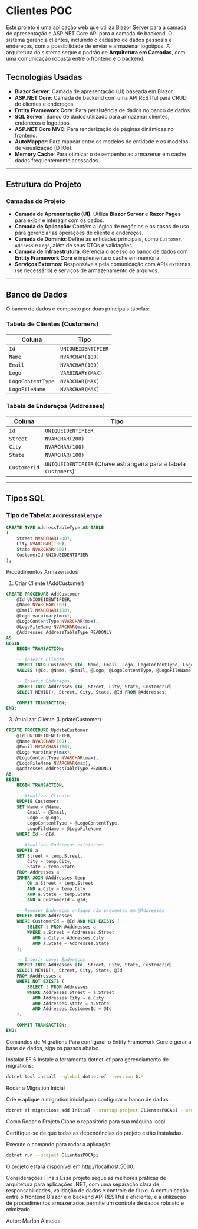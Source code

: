 # Clientes POC

Este projeto é uma aplicação web que utiliza Blazor Server para a camada de apresentação e ASP.NET Core API para a camada de backend. O sistema gerencia clientes, incluindo o cadastro de dados pessoais e endereços, com a possibilidade de enviar e armazenar logotipos. A arquitetura do sistema segue o padrão de **Arquitetura em Camadas**, com uma comunicação robusta entre o frontend e o backend.

## Tecnologias Usadas

- **Blazor Server**: Camada de apresentação (UI) baseada em Blazor.
- **ASP.NET Core**: Camada de backend com uma API RESTful para CRUD de clientes e endereços.
- **Entity Framework Core**: Para persistência de dados no banco de dados.
- **SQL Server**: Banco de dados utilizado para armazenar clientes, endereços e logotipos.
- **ASP.NET Core MVC**: Para renderização de páginas dinâmicas no frontend.
- **AutoMapper**: Para mapear entre os modelos de entidade e os modelos de visualização (DTOs).
- **Memory Cache**: Para otimizar o desempenho ao armazenar em cache dados frequentemente acessados.

---

## Estrutura do Projeto

### Camadas do Projeto

- **Camada de Apresentação (UI)**: Utiliza **Blazor Server** e **Razor Pages** para exibir e interagir com os dados.
- **Camada de Aplicação**: Contém a lógica de negócios e os casos de uso para gerenciar as operações de cliente e endereços.
- **Camada de Domínio**: Define as entidades principais, como `Customer`, `Address` e `Logo`, além de seus DTOs e validações.
- **Camada de Infraestrutura**: Gerencia o acesso ao banco de dados com **Entity Framework Core** e implementa o cache em memória.
- **Serviços Externos**: Responsáveis pela comunicação com APIs externas (se necessário) e serviços de armazenamento de arquivos.

---

## Banco de Dados

O banco de dados é composto por duas principais tabelas:

### **Tabela de Clientes (Customers)**

| Coluna             | Tipo                |
|--------------------|---------------------|
| `Id`               | `UNIQUEIDENTIFIER`  |
| `Name`             | `NVARCHAR(100)`     |
| `Email`            | `NVARCHAR(100)`     |
| `Logo`             | `VARBINARY(MAX)`    |
| `LogoContentType`  | `NVARCHAR(MAX)`     |
| `LogoFileName`     | `NVARCHAR(MAX)`     |

### **Tabela de Endereços (Addresses)**

| Coluna  | Tipo              |
|---------|-------------------|
| `Id`    | `UNIQUEIDENTIFIER` |
| `Street`| `NVARCHAR(200)`    |
| `City`  | `NVARCHAR(100)`    |
| `State` | `NVARCHAR(100)`    |
| `CustomerId` | `UNIQUEIDENTIFIER` (Chave estrangeira para a tabela `Customers`) |

---

## Tipos SQL

### **Tipo de Tabela: `AddressTableType`**

```sql
CREATE TYPE AddressTableType AS TABLE
(
    Street NVARCHAR(200),
    City NVARCHAR(100),
    State NVARCHAR(100),
    CustomerId UNIQUEIDENTIFIER
);
```

Procedimentos Armazenados

1. Criar Cliente (AddCustomer)
   
```sql
CREATE PROCEDURE AddCustomer
    @Id UNIQUEIDENTIFIER,
    @Name NVARCHAR(100),
    @Email NVARCHAR(100),
    @Logo varbinary(max),
    @LogoContentType NVARCHAR(max),
    @LogoFileName NVARCHAR(max),
    @Addresses AddressTableType READONLY
AS
BEGIN
    BEGIN TRANSACTION;

    -- Inserir Cliente
    INSERT INTO Customers (Id, Name, Email, Logo, LogoContentType, LogoFileName)
    VALUES (@Id, @Name, @Email, @Logo, @LogoContentType, @LogoFileName);

    -- Inserir Endereços
    INSERT INTO Addresses (Id, Street, City, State, CustomerId)
    SELECT NEWID(), Street, City, State, @Id FROM @Addresses;

    COMMIT TRANSACTION;
END;
```

3. Atualizar Cliente (UpdateCustomer)
   
```sql
CREATE PROCEDURE UpdateCustomer
    @Id UNIQUEIDENTIFIER,
    @Name NVARCHAR(100),
    @Email NVARCHAR(100),
    @Logo varbinary(max),
    @LogoContentType NVARCHAR(max),
    @LogoFileName NVARCHAR(max),
    @Addresses AddressTableType READONLY
AS
BEGIN
    BEGIN TRANSACTION;

    -- Atualizar Cliente
    UPDATE Customers
    SET Name = @Name,
        Email = @Email,
        Logo = @Logo,
        LogoContentType = @LogoContentType,
        LogoFileName = @LogoFileName
    WHERE Id = @Id;

    -- Atualizar Endereços existentes
    UPDATE a
    SET Street = temp.Street,
        City = temp.City,
        State = temp.State
    FROM Addresses a
    INNER JOIN @Addresses temp
        ON a.Street = temp.Street
        AND a.City = temp.City
        AND a.State = temp.State
        AND a.CustomerId = @Id;

    -- Remover Endereços antigos não presentes em @Addresses
    DELETE FROM Addresses
    WHERE CustomerId = @Id AND NOT EXISTS (
        SELECT 1 FROM @Addresses a
        WHERE a.Street = Addresses.Street
          AND a.City = Addresses.City
          AND a.State = Addresses.State
    );

    -- Inserir novos Endereços
    INSERT INTO Addresses (Id, Street, City, State, CustomerId)
    SELECT NEWID(), Street, City, State, @Id
    FROM @Addresses a
    WHERE NOT EXISTS (
        SELECT 1 FROM Addresses
        WHERE Addresses.Street = a.Street
          AND Addresses.City = a.City
          AND Addresses.State = a.State
          AND Addresses.CustomerId = @Id
    );

    COMMIT TRANSACTION;
END;
```

Comandos de Migrations
Para configurar o Entity Framework Core e gerar a base de dados, siga os passos abaixo.

Instalar EF 6
Instale a ferramenta dotnet-ef para gerenciamento de migrations:

```bash
dotnet tool install --global dotnet-ef --version 6.*
```

Rodar a Migration Inicial

Crie e aplique a migration inicial para configurar o banco de dados:

```bash
dotnet ef migrations add Initial --startup-project ClientesPOCApi --project Infrastructure
```

Como Rodar o Projeto
Clone o repositório para sua máquina local.

Certifique-se de que todas as dependências do projeto estão instaladas.

Execute o comando para rodar a aplicação:

```bash
dotnet run --project ClientesPOCApi
```

O projeto estará disponível em http://localhost:5000.

Considerações Finais
Esse projeto segue as melhores práticas de arquitetura para aplicações .NET, com uma separação clara de responsabilidades,
validação de dados e controle de fluxo. A comunicação entre o frontend Blazor e o backend API RESTful é eficiente, e a
utilização de procedimentos armazenados permite um controle de dados robusto e otimizado.

Autor: Marlon Almeida
